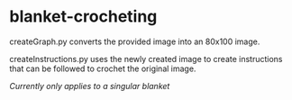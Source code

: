 # blanket-crocheting
createGraph.py converts the provided image into an 80x100 image.

createInstructions.py uses the newly created image to create instructions that can be followed to crochet the original image.

_Currently only applies to a singular blanket_
